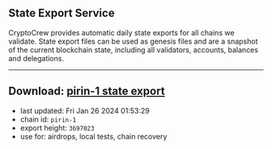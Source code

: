 ## State Export Service
CryptoCrew provides automatic daily state exports for all chains we validate. State export files can be used as genesis files and are a snapshot of the current blockchain state, including all validators, accounts, balances and delegations.

---
**Download: [pirin-1 state export](https://dl.ccvalidators.com/SERVICE/nolus/pirin-1_export_3697023.json)**
---

- last updated: Fri Jan 26 2024 01:53:29
- chain id: `pirin-1`
- export height: `3697023`
- use for: airdrops, local tests, chain recovery
